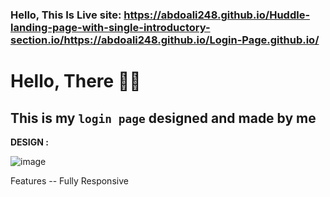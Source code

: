 ### Hello, This Is Live site: https://abdoali248.github.io/Huddle-landing-page-with-single-introductory-section.io/https://abdoali248.github.io/Login-Page.github.io/

# Hello, There 👋🏻
## This is my `login page` designed and made by **me**
**DESIGN :**

![image](https://user-images.githubusercontent.com/112730533/220886069-0cb92ec6-6647-4b03-9071-ab05766ff76e.png)

Features
-- Fully Responsive
